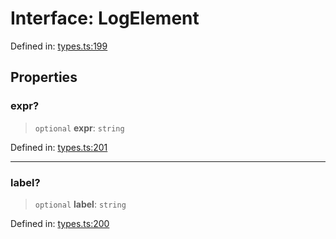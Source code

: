 # Interface: LogElement

Defined in: [types.ts:199](https://github.com/caweinshenker/scxml-js/blob/7dd2f3af253aee1431983d9212ae959f7d7083ba/src/types.ts#L199)

## Properties

### expr?

> `optional` **expr**: `string`

Defined in: [types.ts:201](https://github.com/caweinshenker/scxml-js/blob/7dd2f3af253aee1431983d9212ae959f7d7083ba/src/types.ts#L201)

***

### label?

> `optional` **label**: `string`

Defined in: [types.ts:200](https://github.com/caweinshenker/scxml-js/blob/7dd2f3af253aee1431983d9212ae959f7d7083ba/src/types.ts#L200)
